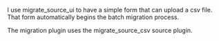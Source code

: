 I use migrate_source_ui to have a simple form that can upload a csv file. That
form automatically begins the batch migration process.

The migration plugin uses the migrate_source_csv source plugin.
